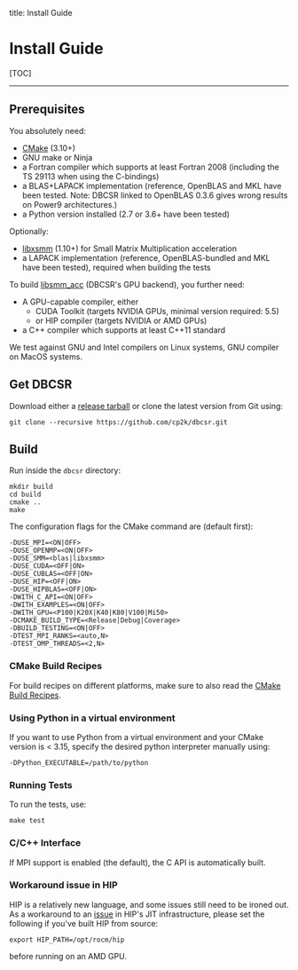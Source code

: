 title: Install Guide

# Install Guide

[TOC]

---

## Prerequisites

You absolutely need:

* [CMake](https://cmake.org/) (3.10+)
* GNU make or Ninja
* a Fortran compiler which supports at least Fortran 2008 (including the TS 29113 when using the C-bindings)
* a BLAS+LAPACK implementation (reference, OpenBLAS and MKL have been tested. Note: DBCSR linked to OpenBLAS 0.3.6 gives wrong results on Power9 architectures.)
* a Python version installed (2.7 or 3.6+ have been tested)

Optionally:

* [libxsmm](https://github.com/hfp/libxsmm) (1.10+) for Small Matrix Multiplication acceleration
* a LAPACK implementation (reference, OpenBLAS-bundled and MKL have been tested), required when building the tests

To build [libsmm_acc](src/acc/libsmm_acc/) (DBCSR's GPU backend), you further need:

* A GPU-capable compiler, either
  * CUDA Toolkit (targets NVIDIA GPUs, minimal version required: 5.5)
  * or HIP compiler (targets NVIDIA or AMD GPUs)
* a C++ compiler which supports at least C++11 standard

We test against GNU and Intel compilers on Linux systems, GNU compiler on MacOS systems.

## Get DBCSR

Download either a [release tarball](https://github.com/cp2k/dbcsr/releases) or clone the latest version from Git using:

    git clone --recursive https://github.com/cp2k/dbcsr.git

## Build

Run inside the `dbcsr` directory:

    mkdir build
    cd build
    cmake ..
    make

 The configuration flags for the CMake command are (default first):

    -DUSE_MPI=<ON|OFF>
    -DUSE_OPENMP=<ON|OFF>
    -DUSE_SMM=<blas|libxsmm>
    -DUSE_CUDA=<OFF|ON>
    -DUSE_CUBLAS=<OFF|ON>
    -DUSE_HIP=<OFF|ON>
    -DUSE_HIPBLAS=<OFF|ON>
    -DWITH_C_API=<ON|OFF>
    -DWITH_EXAMPLES=<ON|OFF>
    -DWITH_GPU=<P100|K20X|K40|K80|V100|Mi50>
    -DCMAKE_BUILD_TYPE=<Release|Debug|Coverage>
    -DBUILD_TESTING=<ON|OFF>
    -DTEST_MPI_RANKS=<auto,N>
    -DTEST_OMP_THREADS=<2,N>

### CMake Build Recipes

For build recipes on different platforms, make sure to also read the [CMake Build Recipes](docs/user-guide/installation/cmake-build-recipes.md).

### Using Python in a virtual environment

If you want to use Python from a virtual environment and your CMake version is < 3.15, specify the desired python interpreter manually using:

    -DPython_EXECUTABLE=/path/to/python

### Running Tests

To run the tests, use:

    make test

### C/C++ Interface

If MPI support is enabled (the default), the C API is automatically built.

### Workaround issue in HIP

HIP is a relatively new language, and some issues still need to be ironed out. As a workaround to an [issue](https://github.com/ROCm-Developer-Tools/HIP/pull/1543) in HIP's JIT infrastructure, please set the following if you've built HIP from source:

    export HIP_PATH=/opt/rocm/hip

before running on an AMD GPU.
